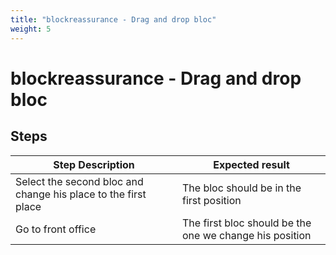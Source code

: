 ```yaml
---
title: "blockreassurance - Drag and drop bloc"
weight: 5
---
```


# blockreassurance - Drag and drop bloc
## Steps
| Step Description | Expected result |
| ----- | ----- |
| Select the second bloc and change his place to the first place | The bloc should be in the first position |
| Go to front office | The first bloc should be the one we change his position |
